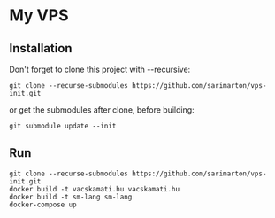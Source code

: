 # My VPS

## Installation

Don't forget to clone this project with --recursive:

```
git clone --recurse-submodules https://github.com/sarimarton/vps-init.git
```

or get the submodules after clone, before building:

```
git submodule update --init
```

## Run

```
git clone --recurse-submodules https://github.com/sarimarton/vps-init.git
docker build -t vacskamati.hu vacskamati.hu
docker build -t sm-lang sm-lang
docker-compose up
```
